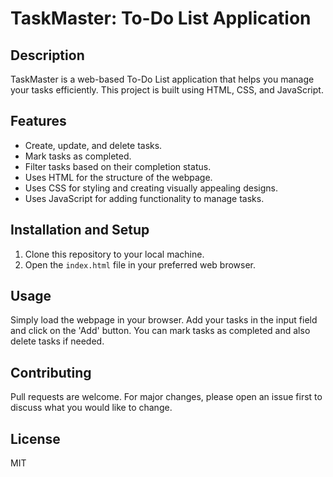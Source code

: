# TaskMaster: To-Do List Application

## Description
TaskMaster is a web-based To-Do List application that helps you manage your tasks efficiently. This project is built using HTML, CSS, and JavaScript.

## Features
- Create, update, and delete tasks.
- Mark tasks as completed.
- Filter tasks based on their completion status.
- Uses HTML for the structure of the webpage.
- Uses CSS for styling and creating visually appealing designs.
- Uses JavaScript for adding functionality to manage tasks.

## Installation and Setup
1. Clone this repository to your local machine.
2. Open the `index.html` file in your preferred web browser.

## Usage
Simply load the webpage in your browser. Add your tasks in the input field and click on the 'Add' button. You can mark tasks as completed and also delete tasks if needed.

## Contributing
Pull requests are welcome. For major changes, please open an issue first to discuss what you would like to change.

## License
MIT
